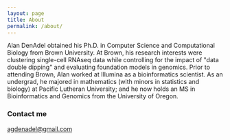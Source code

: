 ```yaml
---
layout: page
title: About
permalink: /about/
---
```


Alan DenAdel obtained his Ph.D. in Computer Science and Computational Biology from Brown University. At Brown, his research interests were clustering single-cell RNAseq data while controlling for the impact of "data double dipping" and evaluating foundation models in genomics. Prior to attending Brown, Alan worked at Illumina as a bioinformatics scientist. As an undergrad, he majored in mathematics (with minors in statistics and biology) at Pacific Lutheran University; and he now holds an MS in Bioinformatics and Genomics from the University of Oregon.

### Contact me

[agdenadel@gmail.com](mailto:agdenadel@gmail.com)
